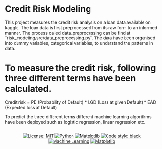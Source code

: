 # Credit Risk Modeling

This project measures the credit risk analysis on a loan data available on kaggle. The loan data is first preprocessed from its raw form to an informed manner. The process called data_preprocessing can be find at "risk_modeling/src/data_preprocessing.py". 
The data have been organised into dummy variables, categorical variables, to understand the patterns in data.

# To measure the credit risk, following three different terms have been calculated.
 Credit risk = PD (Probability of Default) *
               LGD (Loss at given Default) *
               EAD (Expected loss at Default)

  To predict the three different terms different machine learning algorithms have been deployed such as logistic regression, linear regression etc.


<h2 align="center"> </h2>

<p align="center">
<a href="https://github.com/sparmar24/risk_modeling/blob/main/LICENSE"><img alt="License: MIT" src="https://black.readthedocs.io/en/stable/_static/license.svg"></a>
<a href="https://www.python.org/"><img alt="Python" src="https://img.shields.io/badge/python-3.10.2-brightgreen"></a>
<a href="https://matplotlib.org/stable/"><img alt="Matplotlib" src="https://img.shields.io/badge/Matplotlib-3.6-green"></a>
<a href="https://github.com/psf/"><img alt="Code style: black" src="https://img.shields.io/badge/code%20style-black-000000.svg"></a>
<a href="https://learn.microsoft.com/en-us/azure/machine-learning/"><img alt="Machine Learning" src="https://img.shields.io/badge/Machine%20Learning-Yes-blue"></a>
<a href="https://scikit-learn.org/stable/"><img alt="Matplotlib" src="https://img.shields.io/badge/Scikit--learn-1.2.2-orange"></a>
</p>
